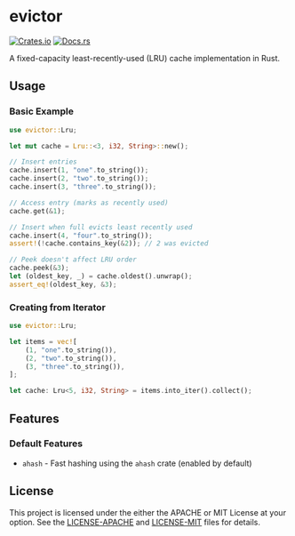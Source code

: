 # evictor

[![Crates.io](https://img.shields.io/crates/v/evictor.svg)](https://crates.io/crates/evictor)
[![Docs.rs](https://docs.rs/evictor/badge.svg)](https://docs.rs/evictor)

A fixed-capacity least-recently-used (LRU) cache implementation in Rust.

## Usage
### Basic Example

```rust
use evictor::Lru;

let mut cache = Lru::<3, i32, String>::new();

// Insert entries
cache.insert(1, "one".to_string());
cache.insert(2, "two".to_string());
cache.insert(3, "three".to_string());

// Access entry (marks as recently used)
cache.get(&1);

// Insert when full evicts least recently used
cache.insert(4, "four".to_string());
assert!(!cache.contains_key(&2)); // 2 was evicted

// Peek doesn't affect LRU order
cache.peek(&3);
let (oldest_key, _) = cache.oldest().unwrap();
assert_eq!(oldest_key, &3);
```

### Creating from Iterator

```rust
use evictor::Lru;

let items = vec![
    (1, "one".to_string()),
    (2, "two".to_string()),
    (3, "three".to_string()),
];

let cache: Lru<5, i32, String> = items.into_iter().collect();
```

## Features

### Default Features

- `ahash` - Fast hashing using the `ahash` crate (enabled by default)

## License

This project is licensed under the either the APACHE or MIT License at your option. See the [LICENSE-APACHE](LICENSE-APACHE) and [LICENSE-MIT](LICENSE-MIT) files for details.